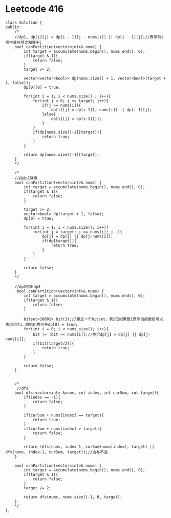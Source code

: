 # Leetcode 416
    class Solution {
    public:
        /*
        //dp1, dp[i][j] = dp[i - 1][j - nums[i]] || dp[i - 1][j];//表示前i项中某些项之和等于j
        bool canPartition(vector<int>& nums) {
            int target = accumulate(nums.begin(), nums.end(), 0);
            if(target & 1){
                return false;
            }
            target /= 2;

            vector<vector<bool>> dp(nums.size() + 1, vector<bool>(target + 1, false));
            dp[0][0] = true;

            for(int i = 1; i < nums.size() ; i++){
                for(int j = 0; j <= target; j++){
                    if(j >= nums[i]){
                        dp[i][j] = dp[i-1][j-nums[i]] || dp[i-1][j];   
                    }else{
                        dp[i][j] = dp[i-1][j];
                    }
                }
                if(dp[nums.size()-1][target]){
                    return true;
                }
            }

            return dp[nums.size()-1][target];
        }
        */

        /*
        //由dp1降维
        bool canPartition(vector<int>& nums) {
            int target = accumulate(nums.begin(), nums.end(), 0);
            if(target & 1){
                return false;
            }

            target /= 2;
            vector<bool> dp(target + 1, false);
            dp[0] = true;

            for(int i = 1; i < nums.size(); i++){
                for(int j = target; j >= nums[i]; j--){
                    dp[j] = dp[j] || dp[j-nums[i]];
                    if(dp[target]){
                        return true;
                    }
                }
            }

            return false;
        }
        */

        //dp2得出dp3
         bool canPartition(vector<int>& nums) {
            int target = accumulate(nums.begin(), nums.end(), 0);
            if(target & 1){
                return false;
            }

            bitset<10001> bit(1);//建立一个bitset，第i位如果是1表示当前数组可以表示和为i,初始化等价于dp[0] = true;
            for(int i = 0; i < nums.size(); i++){
                bit |= (bit << nums[i]);//等价dp[j] = dp[j] || dp[j-nums[i]];
                if(bit[target/2]){
                    return true;
                }
            }

            return false;
        }   


        /*
         //dfs
        bool dfs(vector<int> &nums, int index, int curSum, int target){
            if(index == -1){
                return false;
            }

            if(curSum + nums[index] == target){
                return true;
            }
            if(curSum + nums[index] > target){
                return false;
            }

            return (dfs(nums, index-1, curSum+nums[index], target) || dfs(nums, index-1, curSum, target));//选与不选
        }

        bool canPartition(vector<int>& nums) {
            int target = accumulate(nums.begin(), nums.end(), 0);
            if(target & 1){
                return false;
            }
            target /= 2;

            return dfs(nums, nums.size()-1, 0, target);
        }    
        */  
    };
